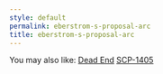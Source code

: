 ```yaml
---
style: default
permalink: eberstrom-s-proposal-arc
title: eberstrom-s-proposal-arc
---
```

You may also like:
[Dead End](http://scp-wiki.net/dead-end)
[SCP-1405](http://scp-wiki.net/scp-1405)
